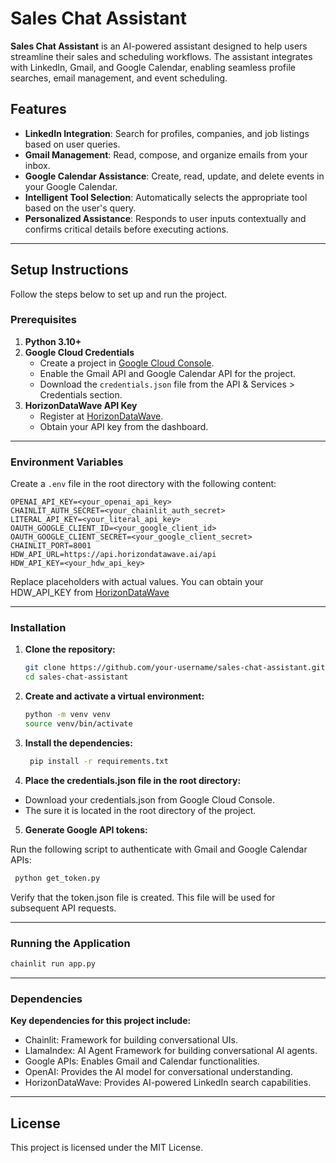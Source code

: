 # Sales Chat Assistant

**Sales Chat Assistant** is an AI-powered assistant designed to help users streamline their sales and scheduling workflows. The assistant integrates with LinkedIn, Gmail, and Google Calendar, enabling seamless profile searches, email management, and event scheduling.

## Features

- **LinkedIn Integration**: Search for profiles, companies, and job listings based on user queries.
- **Gmail Management**: Read, compose, and organize emails from your inbox.
- **Google Calendar Assistance**: Create, read, update, and delete events in your Google Calendar.
- **Intelligent Tool Selection**: Automatically selects the appropriate tool based on the user's query.
- **Personalized Assistance**: Responds to user inputs contextually and confirms critical details before executing actions.

---

## Setup Instructions

Follow the steps below to set up and run the project.

### Prerequisites

1. **Python 3.10+**
2. **Google Cloud Credentials**
   - Create a project in [Google Cloud Console](https://console.cloud.google.com/).
   - Enable the Gmail API and Google Calendar API for the project.
   - Download the `credentials.json` file from the API & Services > Credentials section.
3. **HorizonDataWave API Key**
   - Register at [HorizonDataWave](https://horizondatawave.ai).
   - Obtain your API key from the dashboard.

---

### Environment Variables

Create a `.env` file in the root directory with the following content:

```env
OPENAI_API_KEY=<your_openai_api_key>
CHAINLIT_AUTH_SECRET=<your_chainlit_auth_secret>
LITERAL_API_KEY=<your_literal_api_key>
OAUTH_GOOGLE_CLIENT_ID=<your_google_client_id>
OAUTH_GOOGLE_CLIENT_SECRET=<your_google_client_secret>
CHAINLIT_PORT=8001
HDW_API_URL=https://api.horizondatawave.ai/api
HDW_API_KEY=<your_hdw_api_key>
```

Replace placeholders with actual values. You can obtain your HDW_API_KEY from [HorizonDataWave](https://horizondatawave.ai)

---

### Installation

1. **Clone the repository:**
   ```bash
   git clone https://github.com/your-username/sales-chat-assistant.git
   cd sales-chat-assistant
   
2. **Create and activate a virtual environment:** 
   ```bash
   python -m venv venv
   source venv/bin/activate
   ```
   
3. **Install the dependencies:**
   ```bash
    pip install -r requirements.txt
    ```

4. **Place the credentials.json file in the root directory:**

 - Download your credentials.json from Google Cloud Console. 
 - The sure it is located in the root directory of the project.

5. **Generate Google API tokens:**

Run the following script to authenticate with Gmail and Google Calendar APIs:
   ```bash
    python get_token.py
   ```
Verify that the token.json file is created. This file will be used for subsequent API requests.

---

### Running the Application

   ```bash
   chainlit run app.py   
   ```

---

### Dependencies

**Key dependencies for this project include:**

 - Chainlit: Framework for building conversational UIs.
 - LlamaIndex: AI Agent Framework for building conversational AI agents.
 - Google APIs: Enables Gmail and Calendar functionalities.
 - OpenAI: Provides the AI model for conversational understanding.
 - HorizonDataWave: Provides AI-powered LinkedIn search capabilities.

---

## License

This project is licensed under the MIT License.